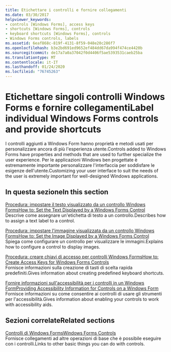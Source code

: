```yaml
---
title: Etichettare i controlli e fornire collegamenti
ms.date: 03/30/2017
helpviewer_keywords:
- controls [Windows Forms], access keys
- shortcuts [Windows Forms], controls
- keyboard shortcuts [Windows Forms], controls
- Windows Forms controls, labels
ms.assetid: 6eaf868c-819f-4131-8f59-048e20c286f7
ms.openlocfilehash: b3e2bd691ed9652ef484dd67da994f474ce4420b
ms.sourcegitcommit: de17a7a0a37042f0d4406f5ae5393531caeb25ba
ms.translationtype: MT
ms.contentlocale: it-IT
ms.lasthandoff: 01/24/2020
ms.locfileid: "76745263"
---
```

# <a name="label-individual-windows-forms-controls-and-provide-shortcuts"></a><span data-ttu-id="75d45-102">Etichettare singoli controlli Windows Forms e fornire collegamenti</span><span class="sxs-lookup"><span data-stu-id="75d45-102">Label individual Windows Forms controls and provide shortcuts</span></span>

<span data-ttu-id="75d45-103">I controlli aggiunti a Windows Form hanno proprietà e metodi usati per personalizzare ancora di più l'esperienza utente.</span><span class="sxs-lookup"><span data-stu-id="75d45-103">Controls added to Windows Forms have properties and methods that are used to further specialize the user experience.</span></span> <span data-ttu-id="75d45-104">Per le applicazioni Windows ben progettate è estremamente importante personalizzare l'interfaccia per soddisfare le esigenze dell'utente.</span><span class="sxs-lookup"><span data-stu-id="75d45-104">Customizing your user interface to suit the needs of the user is extremely important for well-designed Windows applications.</span></span>

## <a name="in-this-section"></a><span data-ttu-id="75d45-105">In questa sezione</span><span class="sxs-lookup"><span data-stu-id="75d45-105">In this section</span></span>

<span data-ttu-id="75d45-106">[Procedura: impostare il testo visualizzato da un controllo Windows Forms](how-to-set-the-text-displayed-by-a-windows-forms-control.md)</span><span class="sxs-lookup"><span data-stu-id="75d45-106">[How to: Set the Text Displayed by a Windows Forms Control](how-to-set-the-text-displayed-by-a-windows-forms-control.md)</span></span>\
<span data-ttu-id="75d45-107">Descrive come assegnare un'etichetta di testo a un controllo.</span><span class="sxs-lookup"><span data-stu-id="75d45-107">Describes how to assign a text label to a control.</span></span>

<span data-ttu-id="75d45-108">[Procedura: impostare l'immagine visualizzata da un controllo Windows Forms](how-to-set-the-image-displayed-by-a-windows-forms-control.md)</span><span class="sxs-lookup"><span data-stu-id="75d45-108">[How to: Set the Image Displayed by a Windows Forms Control](how-to-set-the-image-displayed-by-a-windows-forms-control.md)</span></span>\
<span data-ttu-id="75d45-109">Spiega come configurare un controllo per visualizzare le immagini.</span><span class="sxs-lookup"><span data-stu-id="75d45-109">Explains how to configure a control to display images.</span></span>

<span data-ttu-id="75d45-110">[Procedura: creare chiavi di accesso per controlli Windows Forms](how-to-create-access-keys-for-windows-forms-controls.md)</span><span class="sxs-lookup"><span data-stu-id="75d45-110">[How to: Create Access Keys for Windows Forms Controls](how-to-create-access-keys-for-windows-forms-controls.md)</span></span>\
<span data-ttu-id="75d45-111">Fornisce informazioni sulla creazione di tasti di scelta rapida predefiniti.</span><span class="sxs-lookup"><span data-stu-id="75d45-111">Gives information about creating predefined keyboard shortcuts.</span></span>

<span data-ttu-id="75d45-112">[Fornire informazioni sull'accessibilità per i controlli in un Windows Form](providing-accessibility-information-for-controls-on-a-windows-form.md)</span><span class="sxs-lookup"><span data-stu-id="75d45-112">[Providing Accessibility Information for Controls on a Windows Form](providing-accessibility-information-for-controls-on-a-windows-form.md)</span></span>\
<span data-ttu-id="75d45-113">Fornisce informazioni su come consentire ai controlli di usare gli strumenti per l'accessibilità.</span><span class="sxs-lookup"><span data-stu-id="75d45-113">Gives information about enabling your controls to work with accessibility aids.</span></span>

## <a name="related-sections"></a><span data-ttu-id="75d45-114">Sezioni correlate</span><span class="sxs-lookup"><span data-stu-id="75d45-114">Related sections</span></span>

<span data-ttu-id="75d45-115">[Controlli di Windows Forms](index.md)</span><span class="sxs-lookup"><span data-stu-id="75d45-115">[Windows Forms Controls](index.md)</span></span>\
<span data-ttu-id="75d45-116">Fornisce collegamenti ad altre operazioni di base che è possibile eseguire con i controlli.</span><span class="sxs-lookup"><span data-stu-id="75d45-116">Links to other basic things you can do with controls.</span></span>
